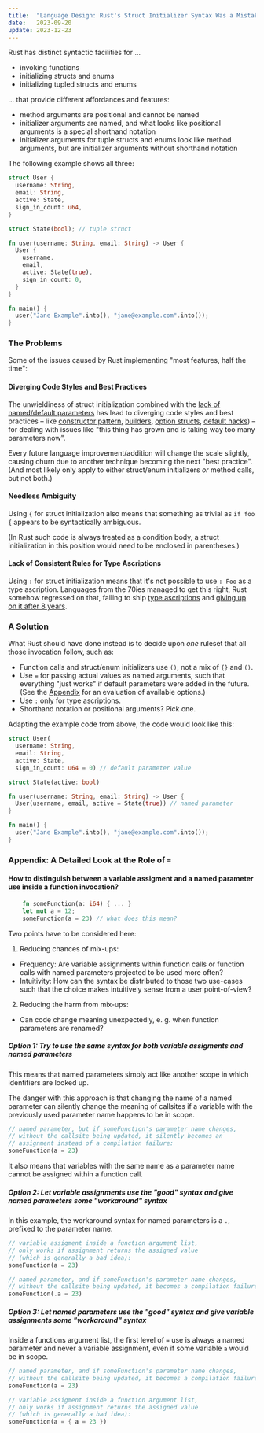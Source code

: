 ```yaml
---
title:  "Language Design: Rust's Struct Initializer Syntax Was a Mistake"
date:   2023-09-20
update: 2023-12-23
---
```


Rust has distinct syntactic facilities for ...
- invoking functions
- initializing structs and enums
- initializing tupled structs and enums

... that provide different affordances and features:

- method arguments are positional and cannot be named
- initializer arguments are named, and what looks like positional arguments is a special shorthand notation
- initializer arguments for tuple structs and enums look like method arguments, but are initializer arguments without shorthand notation


The following example shows all three:

```rust
struct User {
  username: String,
  email: String,
  active: State,
  sign_in_count: u64,
}

struct State(bool); // tuple struct

fn user(username: String, email: String) -> User {
  User {
    username,
    email,
    active: State(true), 
    sign_in_count: 0,
  }
}

fn main() {
  user("Jane Example".into(), "jane@example.com".into());
}
```

### The Problems

Some of the issues caused by Rust implementing "most features, half the time":

#### Diverging Code Styles and Best Practices

The unwieldiness of struct initialization combined with the
[lack of named/default parameters](https://github.com/samsieber/rubber-duck/blob/master/REVIEW.md) has lead to diverging
code styles and best practices – like [constructor pattern](https://rust-unofficial.github.io/patterns/idioms/ctor.html),
[builders](https://www.greyblake.com/blog/builder-pattern-in-rust),
[option structs](https://xaeroxe.github.io/init-struct-pattern/),
[default hacks](https://github.com/rust-unofficial/patterns/discussions/237))
– for dealing with issues like "this thing has grown and is taking way too many parameters now".

Every future language improvement/addition will change the scale slightly, causing churn due to another technique
becoming the next "best practice".
(And most likely only apply to either struct/enum initializers *or* method calls, but not both.)


#### Needless Ambiguity

Using `{` for struct initialization also means that something as trivial as `if foo {` appears to be syntactically ambiguous.

(In Rust such code is always treated as a condition body, a struct initialization in this position would need to be enclosed in parentheses.)


#### Lack of Consistent Rules for Type Ascriptions

Using `:` for struct initialization means that it's not possible to use `: Foo` as a type ascription.
Languages from the 70ies managed to get this right, Rust somehow regressed on that, failing to ship
[type ascriptions](https://rust-lang.github.io/rfcs/0803-type-ascription.html) and
[giving up on it after 8 years](https://rust-lang.github.io/rfcs/3307-de-rfc-type-ascription.html).


### A Solution

What Rust should have done instead is to decide upon *one* ruleset that all those invocation follow, such as:

- Function calls and struct/enum initializers use `()`, not a mix of `{}` and `()`.
- Use `=` for passing actual values as named arguments, such that everything "just works" if default parameters were added in the future.
  (See the [Appendix](#appendix-a-detailed-look-at-the-role-of-) for an evaluation of available options.)
- Use `:` only for type ascriptions.
- Shorthand notation or positional arguments? Pick one.

Adapting the example code from above, the code would look like this:

```rust
struct User(
  username: String,
  email: String,
  active: State,
  sign_in_count: u64 = 0) // default parameter value

struct State(active: bool)

fn user(username: String, email: String) -> User {
  User(username, email, active = State(true)) // named parameter
}

fn main() {
  user("Jane Example".into(), "jane@example.com".into());
}
```

### Appendix: A Detailed Look at the Role of `=`

#### How to distinguish between a variable assigment and a named parameter use inside a function invocation?

```rust
    fn someFunction(a: i64) { ... }
    let mut a = 12;
    someFunction(a = 23) // what does this mean?
```

Two points have to be considered here:

1. Reducing chances of mix-ups:
  - Frequency: Are variable assignments within function calls or function calls with named parameters projected to be used more often?
  - Intuitivity: How can the syntax be distributed to those two use-cases such that the choice makes intuitively sense from a user point-of-view?
2. Reducing the harm from mix-ups:
  - Can code change meaning unexpectedly, e. g. when function parameters are renamed?

##### Option 1: Try to use the same syntax for both variable assigments and named parameters

This means that named parameters simply act like another scope in which identifiers are looked up.

The danger with this approach is that changing the name of a named parameter can silently change the meaning of callsites if a variable with the previously used parameter name happens to be in scope.

```rust
// named parameter, but if someFunction's parameter name changes,
// without the callsite being updated, it silently becomes an
// assignment instead of a compilation failure:
someFunction(a = 23)
```

It also means that variables with the same name as a parameter name cannot be assigned within a function call.

##### Option 2: Let variable assignments use the "good" syntax and give named parameters some "workaround" syntax

In this example, the workaround syntax for named parameters is a `.`, prefixed to the parameter name.

```rust
// variable assigment inside a function argument list,
// only works if assignment returns the assigned value
// (which is generally a bad idea):
someFunction(a = 23)

// named parameter, and if someFunction's parameter name changes,
// without the callsite being updated, it becomes a compilation failure:
someFunction(.a = 23)
```

##### Option 3: Let named parameters use the "good" syntax and give variable assignments some "workaround" syntax

Inside a functions argument list, the first level of `=` use is always a named parameter and never a
variable assignment, even if some variable `a` would be in scope.

```rust
// named parameter, and if someFunction's parameter name changes,
// without the callsite being updated, it becomes a compilation failure:
someFunction(a = 23)

// variable assigment inside a function argument list,
// only works if assignment returns the assigned value
// (which is generally a bad idea):
someFunction(a = { a = 23 })
```

